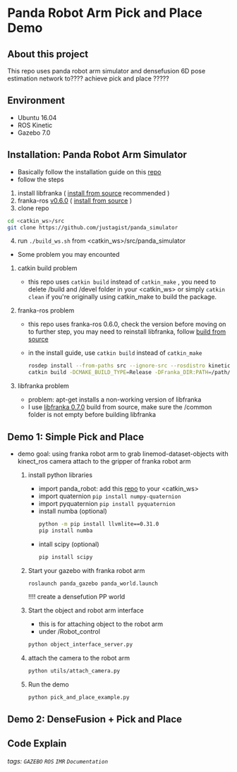Panda Robot Arm Pick and Place Demo
===

## About this project

This repo uses panda robot arm simulator and densefusion 6D pose estimation network to???? achieve pick and place ?????

## Environment
-    Ubuntu 16.04
-    ROS Kinetic
-    Gazebo 7.0
## Installation: Panda Robot Arm Simulator 
-    Basically follow the installation guide on this [repo](https://github.com/justagist/panda_simulator)
-    follow the steps
1.  install libfranka ( [install from source](https://frankaemika.github.io/docs/installation_linux.html#building-from-source) recommended )
2.  franka-ros [v0.6.0]( https://github.com/frankaemika/franka_ros/commit/49e5ac1055e332581b4520a1bd9ac8aaf4580fb1) ( [install from source](https://frankaemika.github.io/docs/installation_linux.html#building-from-source) )
3.  clone repo
```sh
cd <catkin_ws>/src
git clone https://github.com/justagist/panda_simulator
```
4.  run `./build_ws.sh` from <catkin_ws>/src/panda_simulator
- Some problem you may encounted
1. catkin build problem 
    
    - this repo uses `catkin build` instead of `catkin_make` , you need to delete /build and /devel folder in your <catkin_ws> or simply `catkin clean` if you're originally using catkin_make to build the package.
2. franka-ros problem

    - this repo uses franka-ros 0.6.0, check the version before moving on to further step, you may need to reinstall libfranka, follow [build from source](https://frankaemika.github.io/docs/installation_linux.html#building-the-ros-packages)
    - in the install guide,  use `catkin build` instead of `catkin_make`
        
        ```sh
        rosdep install --from-paths src --ignore-src --rosdistro kinetic -y --skip-keys libfranka
        catkin build -DCMAKE_BUILD_TYPE=Release -DFranka_DIR:PATH=/path/to/libfranka/build
        ```
3. libfranka problem
    - problem: apt-get installs a non-working version of libfranka
    - I use [libfranka 0.7.0](https://github.com/frankaemika/libfranka) build from source, make sure the /common folder is not empty before building libfranka


## Demo 1: Simple Pick and Place
- demo goal: using franka robot arm to grab linemod-dataset-objects with kinect_ros camera attach to the gripper of franka robot arm
    1. install python libraries
        - import panda_robot: add this [repo](https://github.com/justagist/panda_robot) to your <catkin_ws>
        - import quaternion
        `pip install numpy-quaternion`
        - import pyquaternion
        `pip install pyquaternion`
        - install numba (optional)
        	```sh
        	python -m pip install llvmlite==0.31.0
        	pip install numba
        	```
        - intall scipy (optional)
            ```sh
            pip install scipy
            ```
    2. Start your gazebo with franka robot arm
    	```sh
    	roslaunch panda_gazebo panda_world.launch
    	```
        !!!! create a densefution PP world
        
    3. Start the object and robot arm interface
        - this is for attaching object to the robot arm
        - under /Robot_control    
        ```sh
    	python object_interface_server.py
    	```
    4. attach the camera to the robot arm
		```sh
		python utils/attach_camera.py
        ```
    5. Run the demo
        ```sh
        python pick_and_place_example.py
        ```
    
## Demo 2: DenseFusion + Pick and Place 
## Code Explain


###### tags: `GAZEBO` `ROS` `IMR` `Documentation`
